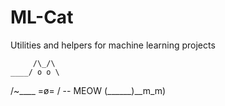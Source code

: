 
# ML-Cat

Utilities and helpers for machine learning projects

         /\_/\
    ____/ o o \
  /~____  =ø= / -- MEOW
 (______)__m_m)

